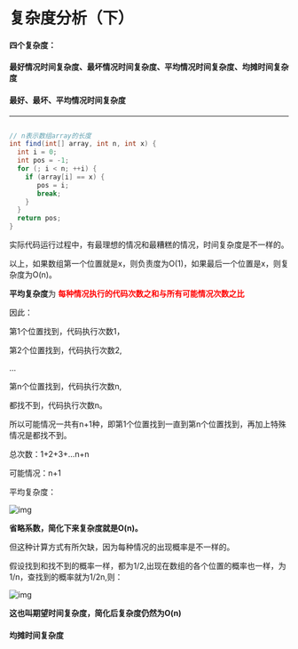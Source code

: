 # 复杂度分析（下）

#### 四个复杂度：

#### 	最好情况时间复杂度、最坏情况时间复杂度、平均情况时间复杂度、均摊时间复杂度





#### 最好、最坏、平均情况时间复杂度

---

```java

// n表示数组array的长度
int find(int[] array, int n, int x) {
  int i = 0;
  int pos = -1;
  for (; i < n; ++i) {
    if (array[i] == x) {
       pos = i;
       break;
    }
  }
  return pos;
}
```

实际代码运行过程中，有最理想的情况和最糟糕的情况，时间复杂度是不一样的。

以上，如果数组第一个位置就是x，则负责度为O(1)，如果最后一个位置是x，则复杂度为O(n)。

**平均复杂度**为 <font color='red'>**每种情况执行的代码次数之和与所有可能情况次数之比**</font>

因此：

第1个位置找到，代码执行次数1，

第2个位置找到，代码执行次数2,

...

第n个位置找到，代码执行次数n,

都找不到，代码执行次数n。

所以可能情况一共有n+1种，即第1个位置找到一直到第n个位置找到，再加上特殊情况是都找不到。

总次数：1+2+3+...n+n

可能情况：n+1

平均复杂度：

![img](https://static001.geekbang.org/resource/image/d8/2f/d889a358b8eccc5bbb90fc16e327a22f.jpg)

**省略系数，简化下来复杂度就是O(n)。**

但这种计算方式有所欠缺，因为每种情况的出现概率是不一样的。

假设找到和找不到的概率一样，都为1/2,出现在数组的各个位置的概率也一样，为1/n，查找到的概率就为1/2n,则：

![img](https://static001.geekbang.org/resource/image/36/7f/36c0aabdac69032f8a43368f5e90c67f.jpg)

**这也叫期望时间复杂度，简化后复杂度仍然为O(n)**



#### 均摊时间复杂度



